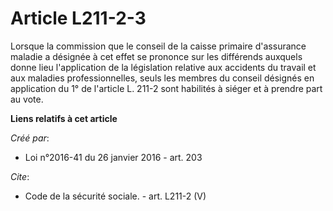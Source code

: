 # Article L211-2-3

Lorsque la commission que le conseil de la caisse primaire d'assurance maladie a désignée à cet effet se prononce sur les
différends auxquels donne lieu l'application de la législation relative aux accidents du travail et aux maladies
professionnelles, seuls les membres du conseil désignés en application du 1° de l'article L. 211-2 sont habilités à siéger et
à prendre part au vote.

**Liens relatifs à cet article**

_Créé par_:

  - Loi n°2016-41 du 26 janvier 2016 - art. 203

_Cite_:

  - Code de la sécurité sociale. - art. L211-2 (V)
